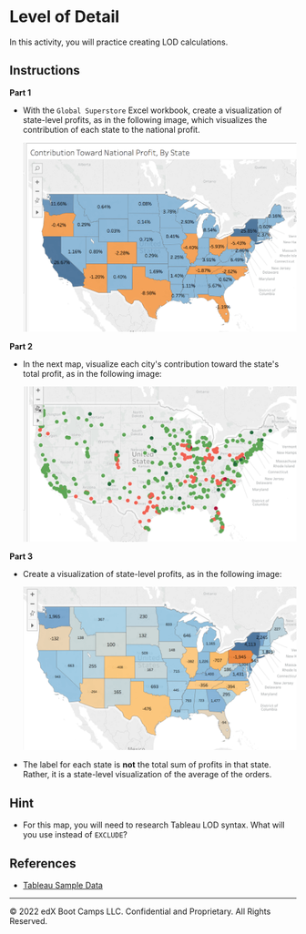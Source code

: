 # Level of Detail

In this activity, you will practice creating LOD calculations.

## Instructions

**Part 1**

* With the `Global Superstore` Excel workbook, create a visualization of state-level profits, as in the following image, which visualizes the contribution of each state to the national profit.

  ![stu_LOD1.png](Images/stu_LOD1.png)

**Part 2**

* In the next map, visualize each city's contribution toward the state's total profit, as in the following image:

  ![stu_LOD2.png](Images/stu_LOD2.png)

**Part 3**

* Create a visualization of state-level profits, as in the following image:

  ![stu_LOD3.png](Images/stu_LOD3.png)

* The label for each state is **not** the total sum of profits in that state. Rather, it is a state-level visualization of the average of the orders.

## Hint

* For this map, you will need to research Tableau LOD syntax. What will you use instead of `EXCLUDE`?

## References

* [Tableau Sample Data](https://public.tableau.com/en-us/s/resources)

---

© 2022 edX Boot Camps LLC. Confidential and Proprietary. All Rights Reserved.
